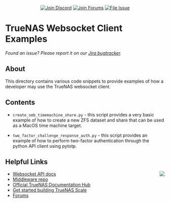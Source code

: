 <p align="center">
      <a href="https://discord.gg/Q3St5fPETd"><img alt="Join Discord" src="https://badgen.net/discord/members/Q3St5fPETd/?icon=discord&label=Join%20the%20TrueNAS%20Community" /></a>
 <a href="https://www.truenas.com/community/"><img alt="Join Forums" src="https://badgen.net/badge/Forums/Post%20Now//purple" /></a> 
 <a href="https://jira.ixsystems.com"><img alt="File Issue" src="https://badgen.net/badge/Jira/File%20Issue//red?icon=jira" /></a>
</p>

# TrueNAS Websocket Client Examples

*Found an issue? Please report it on our [Jira bugtracker](https://jira.ixsystems.com).*

## About

This directory contains various code snippets to provide examples of how a developer may use the TrueNAS websocket client.

## Contents

* `create_smb_timemachine_share.py` - this script provides a very basic example of how to create a new ZFS dataset
  and share that can be used as a MacOS time machine target.

* `two_factor_challenge_response_auth.py` - this script provides an example of how to perform two-factor authentication
  through the python API client using pytotp.

## Helpful Links

<a href="https://truenas.com">
<img align="right" src="https://www.truenas.com/docs/images/TrueNAS_Open_Enterprise_Storage.png" />
</a>

- [Websocket API docs](https://www.truenas.com/docs/api/scale_websocket_api.html)
- [Middleware repo](https://github.com/truenas/middleware)
- [Official TrueNAS Documentation Hub](https://www.truenas.com/docs/)
- [Get started building TrueNAS Scale](https://github.com/truenas/scale-build)
- [Forums](https://www.truenas.com/community/)
